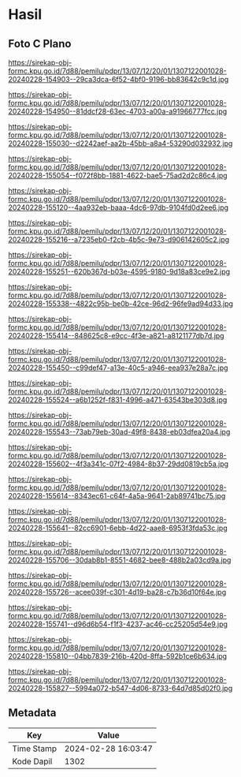 # Hasil

## Foto C Plano

https://sirekap-obj-formc.kpu.go.id/7d88/pemilu/pdpr/13/07/12/20/01/1307122001028-20240228-154903--29ca3dca-6f52-4bf0-9196-bb83642c9c1d.jpg

https://sirekap-obj-formc.kpu.go.id/7d88/pemilu/pdpr/13/07/12/20/01/1307122001028-20240228-154950--81ddcf28-63ec-4703-a00a-a91966777fcc.jpg

https://sirekap-obj-formc.kpu.go.id/7d88/pemilu/pdpr/13/07/12/20/01/1307122001028-20240228-155030--d2242aef-aa2b-45bb-a8a4-53290d032932.jpg

https://sirekap-obj-formc.kpu.go.id/7d88/pemilu/pdpr/13/07/12/20/01/1307122001028-20240228-155054--f072f8bb-1881-4622-bae5-75ad2d2c86c4.jpg

https://sirekap-obj-formc.kpu.go.id/7d88/pemilu/pdpr/13/07/12/20/01/1307122001028-20240228-155120--4aa932eb-baaa-4dc6-97db-9104fd0d2ee6.jpg

https://sirekap-obj-formc.kpu.go.id/7d88/pemilu/pdpr/13/07/12/20/01/1307122001028-20240228-155216--a7235eb0-f2cb-4b5c-9e73-d906142605c2.jpg

https://sirekap-obj-formc.kpu.go.id/7d88/pemilu/pdpr/13/07/12/20/01/1307122001028-20240228-155251--620b367d-b03e-4595-9180-9d18a83ce9e2.jpg

https://sirekap-obj-formc.kpu.go.id/7d88/pemilu/pdpr/13/07/12/20/01/1307122001028-20240228-155338--4822c95b-be0b-42ce-96d2-96fe9ad94d33.jpg

https://sirekap-obj-formc.kpu.go.id/7d88/pemilu/pdpr/13/07/12/20/01/1307122001028-20240228-155414--848625c8-e9cc-4f3e-a821-a8121177db7d.jpg

https://sirekap-obj-formc.kpu.go.id/7d88/pemilu/pdpr/13/07/12/20/01/1307122001028-20240228-155450--c99def47-a13e-40c5-a946-eea937e28a7c.jpg

https://sirekap-obj-formc.kpu.go.id/7d88/pemilu/pdpr/13/07/12/20/01/1307122001028-20240228-155524--a6b1252f-f831-4996-a471-63543be303d8.jpg

https://sirekap-obj-formc.kpu.go.id/7d88/pemilu/pdpr/13/07/12/20/01/1307122001028-20240228-155543--73ab79eb-30ad-49f8-8438-eb03dfea20a4.jpg

https://sirekap-obj-formc.kpu.go.id/7d88/pemilu/pdpr/13/07/12/20/01/1307122001028-20240228-155602--4f3a341c-07f2-4984-8b37-29dd0819cb5a.jpg

https://sirekap-obj-formc.kpu.go.id/7d88/pemilu/pdpr/13/07/12/20/01/1307122001028-20240228-155614--8343ec61-c64f-4a5a-9641-2ab89741bc75.jpg

https://sirekap-obj-formc.kpu.go.id/7d88/pemilu/pdpr/13/07/12/20/01/1307122001028-20240228-155641--82cc6901-6ebb-4d22-aae8-6953f3fda53c.jpg

https://sirekap-obj-formc.kpu.go.id/7d88/pemilu/pdpr/13/07/12/20/01/1307122001028-20240228-155706--30dab8b1-8551-4682-bee8-488b2a03cd9a.jpg

https://sirekap-obj-formc.kpu.go.id/7d88/pemilu/pdpr/13/07/12/20/01/1307122001028-20240228-155726--acee039f-c301-4d19-ba28-c7b36d10f64e.jpg

https://sirekap-obj-formc.kpu.go.id/7d88/pemilu/pdpr/13/07/12/20/01/1307122001028-20240228-155741--d96d6b54-f1f3-4237-ac46-cc25205d54e9.jpg

https://sirekap-obj-formc.kpu.go.id/7d88/pemilu/pdpr/13/07/12/20/01/1307122001028-20240228-155810--04bb7839-216b-420d-8ffa-592b1ce6b634.jpg

https://sirekap-obj-formc.kpu.go.id/7d88/pemilu/pdpr/13/07/12/20/01/1307122001028-20240228-155827--5994a072-b547-4d06-8733-64d7d85d02f0.jpg


## Metadata

| Key        | Value               |
| ---------- | ------------------- |
| Time Stamp | 2024-02-28 16:03:47 |
| Kode Dapil | 1302                |



